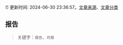 :alarm_clock: 更新时间: 2024-06-30 23:36:57。[文章来源](/README.md)、[文章分类](/TAGS.md)

## 报告


> 关键字：`报告`、`月报`



